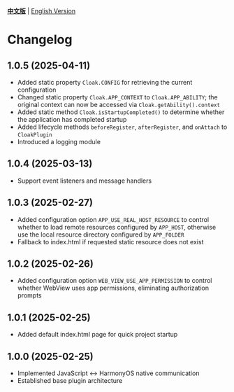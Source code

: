 [**中文版**](./CHANGELOG.md) | [English Version](./CHANGELOG-EN.md)

# Changelog

## 1.0.5 (2025-04-11)
- Added static property `Cloak.CONFIG` for retrieving the current configuration
- Changed static property `Cloak.APP_CONTEXT` to `Cloak.APP_ABILITY`; the original context can now be accessed via `Cloak.getAbility().context`
- Added static method `Cloak.isStartupCompleted()` to determine whether the application has completed startup
- Added lifecycle methods `beforeRegister`, `afterRegister`, and `onAttach` to `CloakPlugin`
- Introduced a logging module

## 1.0.4 (2025-03-13)
- Support event listeners and message handlers

## 1.0.3 (2025-02-27)
- Added configuration option `APP_USE_REAL_HOST_RESOURCE` to control whether to load remote resources configured by `APP_HOST`, otherwise use the local resource directory configured by `APP_FOLDER`
- Fallback to index.html if requested static resource does not exist

## 1.0.2 (2025-02-26)
- Added configuration option `WEB_VIEW_USE_APP_PERMISSION` to control whether WebView uses app permissions, eliminating authorization prompts

## 1.0.1 (2025-02-25)
- Added default index.html page for quick project startup

## 1.0.0 (2025-02-25)
- Implemented JavaScript ↔ HarmonyOS native communication
- Established base plugin architecture